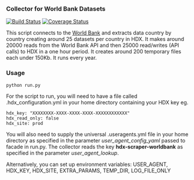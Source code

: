 ### Collector for World Bank Datasets
[![Build Status](https://travis-ci.org/OCHA-DAP/hdx-scraper-worldbank.svg?branch=master&ts=1)](https://travis-ci.org/OCHA-DAP/hdx-scraper-worldbank) [![Coverage Status](https://coveralls.io/repos/github/OCHA-DAP/hdx-scraper-worldbank/badge.svg?branch=master&ts=1)](https://coveralls.io/github/OCHA-DAP/hdx-scraper-worldbank?branch=master)

This script connects to the [World Bank](http://data.worldbank.org/) and extracts data country by country creating around 25 datasets per country in HDX. It makes around 20000 reads from the World Bank API and then 25000 read/writes (API calls) to HDX in a one hour period. It creates around 200 temporary files each under 150Kb. It runs every year. 


### Usage

    python run.py

For the script to run, you will need to have a file called .hdx_configuration.yml in your home directory containing your HDX key eg.

    hdx_key: "XXXXXXXX-XXXX-XXXX-XXXX-XXXXXXXXXXXX"
    hdx_read_only: false
    hdx_site: prod
    
 You will also need to supply the universal .useragents.yml file in your home directory as specified in the parameter *user_agent_config_yaml* passed to facade in run.py. The collector reads the key **hdx-scraper-worldbank** as specified in the parameter *user_agent_lookup*.
 
 Alternatively, you can set up environment variables: USER_AGENT, HDX_KEY, HDX_SITE, EXTRA_PARAMS, TEMP_DIR, LOG_FILE_ONLY